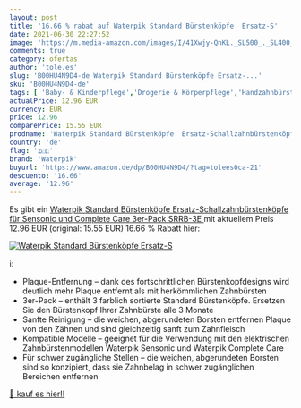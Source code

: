 ```yaml
---
layout: post
title: '16.66 % rabat auf Waterpik Standard Bürstenköpfe  Ersatz-S'
date: 2021-06-30 22:27:52
image: 'https://m.media-amazon.com/images/I/41Xwjy-QnKL._SL500_._SL400_.jpg'
comments: true
category: ofertas
author: 'tole.es'
slug: 'B00HU4N9D4-de Waterpik Standard Bürstenköpfe Ersatz-...'
sku: 'B00HU4N9D4-de'
tags: [ 'Baby- & Kinderpflege','Drogerie & Körperpflege','Handzahnbürsten','Mund- & Zahnpflege','Zahnbürsten & Ersatzzahnbürsten','Zahnpflege für Babys','Zahnpflege für Babys & Kinder','waterpik', ]
actualPrice: 12.96 EUR
currency: EUR
price: 12.96
comparePrice: 15.55 EUR
prodname: 'Waterpik Standard Bürstenköpfe  Ersatz-Schallzahnbürstenköpfe für Sensonic und Complete Care  3er-Pack  SRRB-3E '
country: 'de'
flag: '🇩🇪'
brand: 'Waterpik'
buyurl: 'https://www.amazon.de/dp/B00HU4N9D4/?tag=tolees0ca-21'
descuento: '16.66'
average: '12.96'
---
```


Es gibt ein [Waterpik Standard Bürstenköpfe  Ersatz-Schallzahnbürstenköpfe für Sensonic und Complete Care  3er-Pack  SRRB-3E ](https://www.amazon.de/dp/B00HU4N9D4/?tag=tolees0ca-21) mit aktuellem Preis 12.96 EUR (original: 15.55 EUR) 16.66 % Rabatt hier:

[![Waterpik Standard Bürstenköpfe  Ersatz-S](https://m.media-amazon.com/images/I/41Xwjy-QnKL._SL500_._SL400_.jpg)](https://www.amazon.de/dp/B00HU4N9D4/?tag=tolees0ca-21)

ℹ️:

- Plaque-Entfernung – dank des fortschrittlichen Bürstenkopfdesigns wird deutlich mehr Plaque entfernt als mit herkömmlichen Zahnbürsten
- 3er-Pack – enthält 3 farblich sortierte Standard Bürstenköpfe. Ersetzen Sie den Bürstenkopf Ihrer Zahnbürste alle 3 Monate
- Sanfte Reinigung – die weichen, abgerundeten Borsten entfernen Plaque von den Zähnen und sind gleichzeitig sanft zum Zahnfleisch
- Kompatible Modelle – geeignet für die Verwendung mit den elektrischen Zahnbürstenmodellen Waterpik Sensonic und Waterpik Complete Care
- Für schwer zugängliche Stellen – die weichen, abgerundeten Borsten sind so konzipiert, dass sie Zahnbelag in schwer zugänglichen Bereichen entfernen

[🛒 kauf es hier!!](https://www.amazon.de/dp/B00HU4N9D4/?tag=tolees0ca-21)
